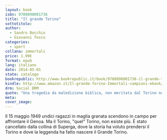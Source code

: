 ```yaml
---
layout: book
isbn: 9788898001736
title: "Il grande Torino"
sottotitolo:
author:
  - Sandro Bocchio
  - Giovanni Tosco
categories:
  - sport
collana: immortali
price: 1.99€
format: epub
lang: italiano
date: 2014-05-01
state: catalogo
bookrepublic: http://www.bookrepublic.it/book/9788898001736-il-grande-torino/
kindle: http://www.amazon.it/Il-grande-Torino-Immortali-campioni-ebook/dp/B00K1AN5W4/
drm: Social DRM
quote: "Una tragedia da maledizione biblica, non meritata dal Torino né dall'Italia" (Gianni Brera)
meta:
cover_image:
---
```

Il 15 maggio 1949 undici ragazzi in maglia granata scendono in campo per affrontare il Genoa. Ma il Torino, "quel" Torino, non esiste più. È stato cancellato dalla collina di Superga, dove la storia ha voluto prendersi il Torino e dove la leggenda ha fatto nascere il Grande Torino.
